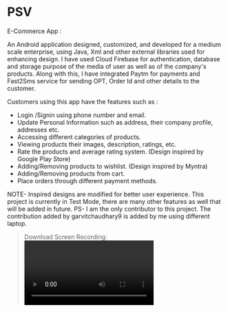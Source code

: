 # PSV
E-Commerce App :

An Android application designed, customized, and developed for a medium scale enterprise, using Java, Xml and other external libraries used for enhancing design.
I have used Cloud Firebase for authentication, database and storage purpose of the media of user as well as of the company's products.
Along with this, I have integrated Paytm for payments and Fast2Sms service for sending OPT, Order Id and other details to the customer. 

Customers using this app have the features such as :
- Login /Signin using phone number and email. 
- Update Personal Information such as address, their company profile, addresses etc. 
- Accessing different categories of products. 
- Viewing products their images, description, ratings, etc. 
- Rate the products and average rating system.  (Design inspired by Google Play Store) 
- Adding/Removing products to wishlist.  (Design inspired by Myntra)
- Adding/Removing products from cart.
- Place orders through different payment methods. 

NOTE-
Inspired designs are modified for better user experience. 
This project is currently in Test Mode, there are many other features as well that will be added in future. 
PS- I am the only contributor to this project. The contribution added by garvitchaudhary9 is added by me using different laptop. 
>Download Screen Recording:
![Output sample](https://github.com/mayankchaudhary19/PSV/blob/master/PSV%20App%20Screen%20Recording/Screen%20Recording%20PSV%20App%20.mov)
